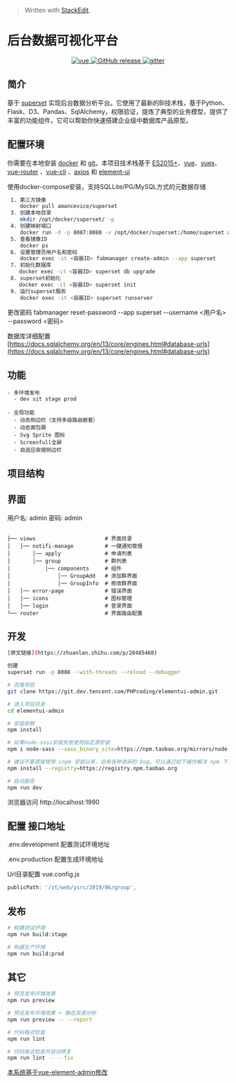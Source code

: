 


> Written with [StackEdit](https://stackedit.io/).
# 后台数据可视化平台

<p align="center">
  <a href="https://github.com/vuejs/vue">
    <img src="https://img.shields.io/badge/Python-2.6.10-brightgreen.svg" alt="vue">
  </a>
  <a href="https://github.com/PanJiaChen/vue-element-admin/releases">
    <img src="https://img.shields.io/github/release/PanJiaChen/vue-element-admin.svg" alt="GitHub release">
  </a>
  <a href="https://gitter.im/vue-element-admin/discuss">
    <img src="https://badges.gitter.im/Join%20Chat.svg" alt="gitter">
  </a>
</p>

## 简介

基于 [superset](https://github.com/apache/incubator-superset) 实现后台数据分析平台。它使用了最新的BI技术栈，基于Python、Flask、D3、Pandas、SqlAlchemy，权限验证，提炼了典型的业务模型，提供了丰富的功能组件，它可以帮助你快速搭建企业级中数据库产品原型。

## 配置环境

你需要在本地安装 [docker](http://nodejs.org/) 和 [git](https://git-scm.com/)。本项目技术栈基于 [ES2015+](http://es6.ruanyifeng.com/)、[vue](https://cn.vuejs.org/index.html)、[vuex](https://vuex.vuejs.org/zh-cn/)、[vue-router](https://router.vuejs.org/zh-cn/) 、[vue-cli](https://github.com/vuejs/vue-cli) 、[axios](https://github.com/axios/axios) 和 [element-ui](https://github.com/ElemeFE/element)

使用docker-compose安装，支持SQLLite/PG/MySQL方式的元数据存储
```bash
 1. 第三方镜像
    docker pull amancevice/superset
 3. 创建本地目录
	mkdir /opt/docker/superset/ -p
 4. 创建映射端口
	docker run -d -p 8087:8088 -v /opt/docker/superset:/home/superset amancevice/superset
 5. 查看镜像ID
	docker ps
 6. 设置管理员用户名和密码
	docker exec -it <容器ID> fabmanager create-admin --app superset
 7. 初始化数据库
 　 docker exec -it <容器ID> superset db upgrade
 8. superset初始化
 　 docker exec -it <容器ID> superset init
 9. 运行superset服务
	docker exec -it <容器ID> superset runserver
```
更改密码
fabmanager reset-password --app superset --username <用户名> --password <密码>

数据库详细配置
[https://docs.sqlalchemy.org/en/13/core/engines.html#database-urls](https://docs.sqlalchemy.org/en/13/core/engines.html#database-urls)
## 功能
```
- 多环境发布
  - dev sit stage prod

- 全局功能
  - 动态侧边栏（支持多级路由嵌套）
  - 动态面包屑
  - Svg Sprite 图标
  - Screenfull全屏
  - 自适应收缩侧边栏
```
## 项目结构

## 界面
用户名: admin
密码: admin
```vue

├── views                      # 界面目录
│   │── notifi-manage          # 一键通知管理
│       │── apply              # 申请列表
│       │── group              # 群列表
│           │── components     # 组件
│               │── GroupAdd   # 添加群界面
│               │── GroupInfo  # 修改群界面
│   │── error-page             # 错误界面
│   │── icons                  # 图标管理
│   │── login                  # 登录界面
└── router                     # 界面路由配置

```
## 开发

```bash
[原文链接](https://zhuanlan.zhihu.com/p/28485468)

创建
superset run -p 8088 --with-threads --reload --debugger

# 克隆项目
git clone https://git.dev.tencent.com/PHPcoding/elementui-admin.git

# 进入项目目录
cd elementui-admin

# 安装依赖
npm install

# 如果node-sass安装失败使用指定源安装
npm i node-sass --sass_binary_site=https://npm.taobao.org/mirrors/node-sass

# 建议不要直接使用 cnpm 安装以来，会有各种诡异的 bug。可以通过如下操作解决 npm 下载速度慢的问题
npm install --registry=https://registry.npm.taobao.org

# 启动服务
npm run dev
```

浏览器访问 http://localhost:1990


## 配置 接口地址
.env.development 配置测试环境地址

.env.production 配置生成环境地址

Url目录配置
vue.config.js
 ```js
 publicPath: '/zt/web/ysrc/2019/06/group',
````

## 发布

```bash
# 构建测试环境
npm run build:stage

# 构建生产环境
npm run build:prod
```

## 其它

```bash
# 预览发布环境效果
npm run preview

# 预览发布环境效果 + 静态资源分析
npm run preview -- --report

# 代码格式检查
npm run lint

# 代码格式检查并自动修复
npm run lint -- --fix
```

[本系统基于vue-element-admin修改](https://github.com/PanJiaChen/vue-element-admin.git)
<!--stackedit_data:
eyJoaXN0b3J5IjpbMzk0Njc5NjUyXX0=
-->
